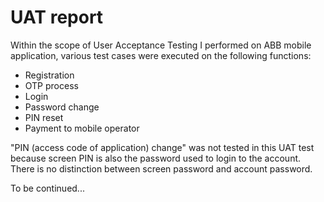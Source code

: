 # UAT report

Within the scope of User Acceptance Testing I performed on ABB mobile application, various test cases were executed on the following functions:
- Registration
- OTP process
- Login
- Password change
- PIN reset
- Payment to mobile operator

"PIN (access code of application) change" was not tested in this UAT test because screen PIN is also the password used to login to the account. There is no distinction between screen password and account password.

To be continued...

